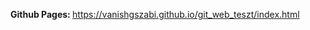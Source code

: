 <b>Github Pages: </b> <a href="https://vanishgszabi.github.io/git_web_teszt/index.html" target="_blank">https://vanishgszabi.github.io/git_web_teszt/index.html</a>
